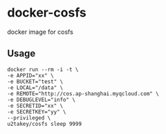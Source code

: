 # docker-cosfs
docker image for cosfs


## Usage

```
docker run --rm -i -t \
-e APPID="xx" \
-e BUCKET="test" \
-e LOCAL="/data" \
-e REMOTE="http://cos.ap-shanghai.myqcloud.com" \
-e DEBUGLEVEL="info" \
-e SECRETID="xx" \
-e SECRETKEY="yy" \
--privileged \
u2takey/cosfs sleep 9999
```
